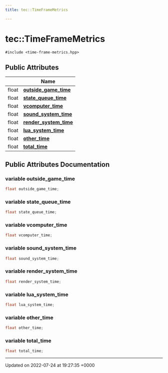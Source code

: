 ```yaml
---
title: tec::TimeFrameMetrics

---
```


# tec::TimeFrameMetrics






`#include <time-frame-metrics.hpp>`

## Public Attributes

|                | Name           |
| -------------- | -------------- |
| float | **[outside_game_time](/engine/Classes/structtec_1_1_time_frame_metrics/#variable-outside-game-time)**  |
| float | **[state_queue_time](/engine/Classes/structtec_1_1_time_frame_metrics/#variable-state-queue-time)**  |
| float | **[vcomputer_time](/engine/Classes/structtec_1_1_time_frame_metrics/#variable-vcomputer-time)**  |
| float | **[sound_system_time](/engine/Classes/structtec_1_1_time_frame_metrics/#variable-sound-system-time)**  |
| float | **[render_system_time](/engine/Classes/structtec_1_1_time_frame_metrics/#variable-render-system-time)**  |
| float | **[lua_system_time](/engine/Classes/structtec_1_1_time_frame_metrics/#variable-lua-system-time)**  |
| float | **[other_time](/engine/Classes/structtec_1_1_time_frame_metrics/#variable-other-time)**  |
| float | **[total_time](/engine/Classes/structtec_1_1_time_frame_metrics/#variable-total-time)**  |

## Public Attributes Documentation

### variable outside_game_time

```cpp
float outside_game_time;
```


### variable state_queue_time

```cpp
float state_queue_time;
```


### variable vcomputer_time

```cpp
float vcomputer_time;
```


### variable sound_system_time

```cpp
float sound_system_time;
```


### variable render_system_time

```cpp
float render_system_time;
```


### variable lua_system_time

```cpp
float lua_system_time;
```


### variable other_time

```cpp
float other_time;
```


### variable total_time

```cpp
float total_time;
```


-------------------------------

Updated on 2022-07-24 at 19:27:35 +0000